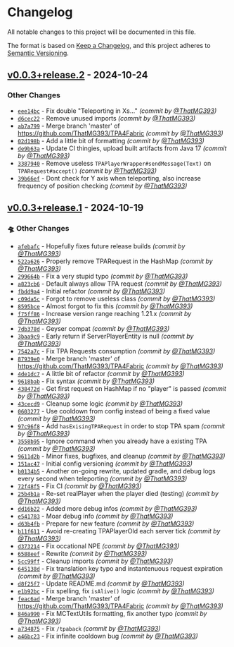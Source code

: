 # Changelog
All notable changes to this project will be documented in this file.

The format is based on [Keep a Changelog](https://keepachangelog.com/en/1.0.0/),
and this project adheres to [Semantic Versioning](https://semver.org/spec/v2.0.0.html).

## [v0.0.3+release.2] - 2024-10-24
### Other Changes
- [`eee14bc`](https://github.com/ThatMG393/TPA4Fabric/commit/eee14bc9979d70cc680dda580d57fbd7b7c2874c) - Fix double "Teleporting in Xs..." *(commit by [@ThatMG393](https://github.com/ThatMG393))*
- [`d6cec22`](https://github.com/ThatMG393/TPA4Fabric/commit/d6cec229ef7aebb746d4a91dcfbc77a969b192f6) - Remove unused imports *(commit by [@ThatMG393](https://github.com/ThatMG393))*
- [`ab7a799`](https://github.com/ThatMG393/TPA4Fabric/commit/ab7a79981d8a27a7f20fc4fcfaf89aba6bf3b035) - Merge branch 'master' of https://github.com/ThatMG393/TPA4Fabric *(commit by [@ThatMG393](https://github.com/ThatMG393))*
- [`02d198b`](https://github.com/ThatMG393/TPA4Fabric/commit/02d198b9c3093d7f82d9f449205b8e148f6265b4) - Add a little bit of formatting *(commit by [@ThatMG393](https://github.com/ThatMG393))*
- [`de9b63a`](https://github.com/ThatMG393/TPA4Fabric/commit/de9b63ad22fe3da1f460306ee7bbcb555a609eee) - Update CI thingies, upload built artifacts from Java 17 *(commit by [@ThatMG393](https://github.com/ThatMG393))*
- [`3387940`](https://github.com/ThatMG393/TPA4Fabric/commit/33879402c3e623d8d1193888cb90cc950fd6ad9b) - Remove useless `TPAPlayerWrapper#sendMessage(Text)` on `TPARequest#accept()` *(commit by [@ThatMG393](https://github.com/ThatMG393))*
- [`39b66ef`](https://github.com/ThatMG393/TPA4Fabric/commit/39b66efbead73792bbbd6b7f188d9fcc74bff644) - Dont check for Y axis when teleporting, also increase frequency of position checking *(commit by [@ThatMG393](https://github.com/ThatMG393))*


## [v0.0.3+release.1] - 2024-10-19
### :flying_saucer: Other Changes
- [`afebafc`](https://github.com/ThatMG393/TPA4Fabric/commit/afebafc812fcbeab53b1d96375e1572c3d382d1b) - Hopefully fixes future release builds *(commit by [@ThatMG393](https://github.com/ThatMG393))*
- [`522a626`](https://github.com/ThatMG393/TPA4Fabric/commit/522a62656af28e5c1ced1ff29f4173602ce913b2) - Properly remove TPARequest in the HashMap *(commit by [@ThatMG393](https://github.com/ThatMG393))*
- [`299664b`](https://github.com/ThatMG393/TPA4Fabric/commit/299664b2caf8a3b65bb721f3aae2f16ea61ce890) - Fix a very stupid typo *(commit by [@ThatMG393](https://github.com/ThatMG393))*
- [`a823cb6`](https://github.com/ThatMG393/TPA4Fabric/commit/a823cb6986b25538c30218dfe627ea48b8d0f106) - Default always allow TPA request *(commit by [@ThatMG393](https://github.com/ThatMG393))*
- [`fbdd9a4`](https://github.com/ThatMG393/TPA4Fabric/commit/fbdd9a43a44bb0e2d7c3dbe34a4882af199007da) - Initial refactor *(commit by [@ThatMG393](https://github.com/ThatMG393))*
- [`c09da5c`](https://github.com/ThatMG393/TPA4Fabric/commit/c09da5ce3207326852eef849bf3fe1f69075efcc) - Forgot to remove useless class *(commit by [@ThatMG393](https://github.com/ThatMG393))*
- [`8595bce`](https://github.com/ThatMG393/TPA4Fabric/commit/8595bcece208bd33bcbf6b5a0b104175db66d395) - Almost forgot to fix this *(commit by [@ThatMG393](https://github.com/ThatMG393))*
- [`f75ff86`](https://github.com/ThatMG393/TPA4Fabric/commit/f75ff86230908d6245999d758a80f39c38773812) - Increase version range reaching 1.21.x *(commit by [@ThatMG393](https://github.com/ThatMG393))*
- [`7db378d`](https://github.com/ThatMG393/TPA4Fabric/commit/7db378dbe6189b120645ce805786af6d8fb2ab17) - Geyser compat *(commit by [@ThatMG393](https://github.com/ThatMG393))*
- [`3baa9c9`](https://github.com/ThatMG393/TPA4Fabric/commit/3baa9c9afbec9f3a3b9341fd591ca1cfc972dbaa) - Early return if ServerPlayerEntity is null *(commit by [@ThatMG393](https://github.com/ThatMG393))*
- [`7542a7c`](https://github.com/ThatMG393/TPA4Fabric/commit/7542a7c8421002132ab02def513ab457f7d71314) - Fix TPA Requests consumption *(commit by [@ThatMG393](https://github.com/ThatMG393))*
- [`87939e0`](https://github.com/ThatMG393/TPA4Fabric/commit/87939e0e408349bb8fb29ae50fa16ffe291f4655) - Merge branch 'master' of https://github.com/ThatMG393/TPA4Fabric *(commit by [@ThatMG393](https://github.com/ThatMG393))*
- [`4de1dc7`](https://github.com/ThatMG393/TPA4Fabric/commit/4de1dc7f54fc07fbe858710b777f50b6176ac895) - A little bit of refactor *(commit by [@ThatMG393](https://github.com/ThatMG393))*
- [`9618bab`](https://github.com/ThatMG393/TPA4Fabric/commit/9618babc3f32c4b10d19801656e926338fc61763) - Fix syntax *(commit by [@ThatMG393](https://github.com/ThatMG393))*
- [`438472d`](https://github.com/ThatMG393/TPA4Fabric/commit/438472dab01edec772546165f6932d3121989b58) - Get first request on HashMap if no "player" is passed *(commit by [@ThatMG393](https://github.com/ThatMG393))*
- [`43cecd9`](https://github.com/ThatMG393/TPA4Fabric/commit/43cecd95a2199346b46fd16b97c690fca5253ddf) - Cleanup some logic *(commit by [@ThatMG393](https://github.com/ThatMG393))*
- [`0603277`](https://github.com/ThatMG393/TPA4Fabric/commit/0603277771fdfb87d097407259a578e8cc513996) - Use cooldown from config instead of being a fixed value *(commit by [@ThatMG393](https://github.com/ThatMG393))*
- [`97c96f8`](https://github.com/ThatMG393/TPA4Fabric/commit/97c96f80a274ab42336b489d97afed3ebecc2587) - Add `hasExisingTPARequest` in order to stop TPA spam *(commit by [@ThatMG393](https://github.com/ThatMG393))*
- [`3558b95`](https://github.com/ThatMG393/TPA4Fabric/commit/3558b953ecbba61890f63f8aaacb800ebd66edff) - Ignore command when you already have a existing TPA *(commit by [@ThatMG393](https://github.com/ThatMG393))*
- [`9611d2b`](https://github.com/ThatMG393/TPA4Fabric/commit/9611d2b4b3007aacdc535b200e37a86a8b5185ea) - Minor fixes, bugfixes, and cleanup *(commit by [@ThatMG393](https://github.com/ThatMG393))*
- [`151ac47`](https://github.com/ThatMG393/TPA4Fabric/commit/151ac47f82a63e1314a9daaf78883d943e9e3f36) - Initial config versioning *(commit by [@ThatMG393](https://github.com/ThatMG393))*
- [`b0134b5`](https://github.com/ThatMG393/TPA4Fabric/commit/b0134b5c30ec79b55a6ca7986a55bdb76d625c14) - Another on-going rewrite, updated gradle, and debug logs every second when teleporting *(commit by [@ThatMG393](https://github.com/ThatMG393))*
- [`72f48f5`](https://github.com/ThatMG393/TPA4Fabric/commit/72f48f540eded3cb5aecf452d52ab2d301eec7cf) - Fix CI *(commit by [@ThatMG393](https://github.com/ThatMG393))*
- [`25b4b1a`](https://github.com/ThatMG393/TPA4Fabric/commit/25b4b1a3b55682ea01f8df8146d98b458d1c515d) - Re-set realPlayer when the player died (testing) *(commit by [@ThatMG393](https://github.com/ThatMG393))*
- [`dd16b22`](https://github.com/ThatMG393/TPA4Fabric/commit/dd16b224f8bdd9b6e6afc56484e6091e1c5cceb0) - Added more debug infos *(commit by [@ThatMG393](https://github.com/ThatMG393))*
- [`e541783`](https://github.com/ThatMG393/TPA4Fabric/commit/e541783f53fc7416e2bc441782540cf69115f459) - Moar debug info *(commit by [@ThatMG393](https://github.com/ThatMG393))*
- [`d63b4fb`](https://github.com/ThatMG393/TPA4Fabric/commit/d63b4fbf722ef3d65564a0e606000f6e3d5f4fd0) - Prepare for new feature *(commit by [@ThatMG393](https://github.com/ThatMG393))*
- [`b11f611`](https://github.com/ThatMG393/TPA4Fabric/commit/b11f611259dc4ddbdcdfd61485c83ddce8b9da6e) - Avoid re-creating TPAPlayerOld each server tick *(commit by [@ThatMG393](https://github.com/ThatMG393))*
- [`d373214`](https://github.com/ThatMG393/TPA4Fabric/commit/d3732149dd323a8527ac1968d56aa3470cd5eb2f) - Fix occational NPE *(commit by [@ThatMG393](https://github.com/ThatMG393))*
- [`6588eef`](https://github.com/ThatMG393/TPA4Fabric/commit/6588eef8a2af0ae60d1e6925b4eacfd3d252f799) - Rewrite *(commit by [@ThatMG393](https://github.com/ThatMG393))*
- [`5cc99ff`](https://github.com/ThatMG393/TPA4Fabric/commit/5cc99ffbcc79a57dd678af11a85e8c8af94341ca) - Cleanup imports *(commit by [@ThatMG393](https://github.com/ThatMG393))*
- [`645138d`](https://github.com/ThatMG393/TPA4Fabric/commit/645138d0524fb18bf1c6dba94cb890786d75728f) - Fix translation key typo and instantenuous request expiration *(commit by [@ThatMG393](https://github.com/ThatMG393))*
- [`d8f25f7`](https://github.com/ThatMG393/TPA4Fabric/commit/d8f25f74d5adbadb9041c4151487a74713619103) - Update README.md *(commit by [@ThatMG393](https://github.com/ThatMG393))*
- [`e1b92bc`](https://github.com/ThatMG393/TPA4Fabric/commit/e1b92bcc7f3ddeffbbadbdd476d5447dd7d8f0ec) - Fix spelling, fix `isAlive()` logic *(commit by [@ThatMG393](https://github.com/ThatMG393))*
- [`feac6ad`](https://github.com/ThatMG393/TPA4Fabric/commit/feac6ad3ef414ccd3da023ea6b968f08ded90f0d) - Merge branch 'master' of https://github.com/ThatMG393/TPA4Fabric *(commit by [@ThatMG393](https://github.com/ThatMG393))*
- [`846a990`](https://github.com/ThatMG393/TPA4Fabric/commit/846a990db6e4534c13e6f96acc29179581692124) - Fix MCTextUtils formatting, fix another typo *(commit by [@ThatMG393](https://github.com/ThatMG393))*
- [`a734875`](https://github.com/ThatMG393/TPA4Fabric/commit/a7348754e09cf90e122e4960ba17a88cc5052263) - Fix `/tpaback` *(commit by [@ThatMG393](https://github.com/ThatMG393))*
- [`a46bc23`](https://github.com/ThatMG393/TPA4Fabric/commit/a46bc23e6ee436d288c9fa69ea3de2ce6fa79862) - Fix infinite cooldown bug *(commit by [@ThatMG393](https://github.com/ThatMG393))*

[v0.0.3+release.1]: https://github.com/ThatMG393/TPA4Fabric/compare/v0.0.2+release.1...v0.0.3+release.1
[v0.0.3+release.2]: https://github.com/ThatMG393/TPA4Fabric/compare/v0.0.3+release.1...v0.0.3+release.2
